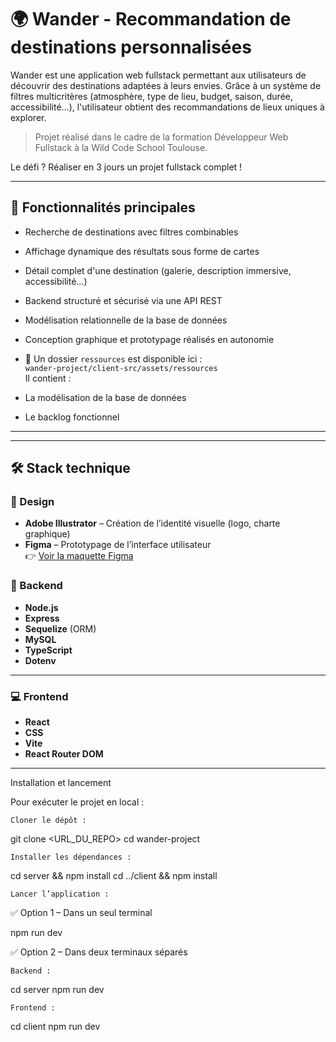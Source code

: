 # 🌍 Wander - Recommandation de destinations personnalisées

Wander est une application web fullstack permettant aux utilisateurs de découvrir des destinations adaptées à leurs envies. Grâce à un système de filtres multicritères (atmosphère, type de lieu, budget, saison, durée, accessibilité...), l'utilisateur obtient des recommandations de lieux uniques à explorer.

> Projet réalisé dans le cadre de la formation Développeur Web Fullstack à la Wild Code School Toulouse.
> 
Le défi ? Réaliser en 3 jours un projet fullstack complet !

---

## 🚀 Fonctionnalités principales

- Recherche de destinations avec filtres combinables
- Affichage dynamique des résultats sous forme de cartes
- Détail complet d'une destination (galerie, description immersive, accessibilité…)
- Backend structuré et sécurisé via une API REST
- Modélisation relationnelle de la base de données
- Conception graphique et prototypage réalisés en autonomie

- 📁 Un dossier `ressources` est disponible ici :  
`wander-project/client-src/assets/ressources`  
Il contient :
- La modélisation de la base de données
- Le backlog fonctionnel

---

---

## 🛠️ Stack technique

### 🎨 Design

- **Adobe Illustrator** – Création de l’identité visuelle (logo, charte graphique)
- **Figma** – Prototypage de l’interface utilisateur  
  👉 [Voir la maquette Figma](https://www.figma.com/proto/GbZVgfQH0GgRcvDupyTnHS/Untitled?node-id=2-2&starting-point-node-id=2%3A2&t=3Yc38YtQ1WCQrrGC-1)

### 🧠 Backend

- **Node.js**
- **Express**
- **Sequelize** (ORM)
- **MySQL**
- **TypeScript**
- **Dotenv**

---

### 💻 Frontend

- **React**
- **CSS**
- **Vite**
- **React Router DOM**

---

Installation et lancement

Pour exécuter le projet en local :

    Cloner le dépôt :

git clone <URL_DU_REPO>
cd wander-project

    Installer les dépendances :

cd server && npm install
cd ../client && npm install

    Lancer l’application :

✅ Option 1 – Dans un seul terminal

 npm run dev

✅ Option 2 – Dans deux terminaux séparés

    Backend :

cd server
npm run dev

    Frontend :

cd client
npm run dev

